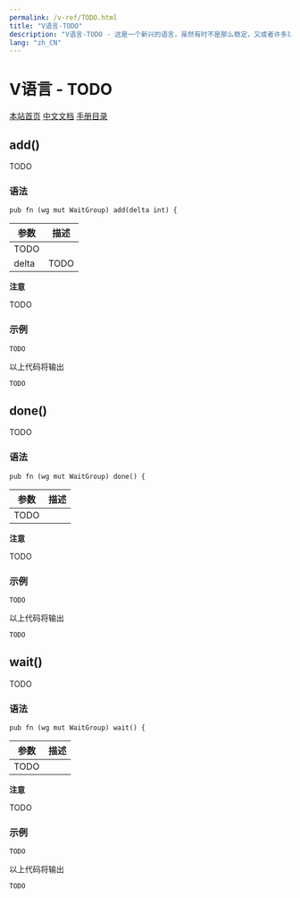 ```yaml
---
permalink: /v-ref/TODO.html
title: "V语言-TODO"
description: "V语言-TODO - 这是一个新兴的语言，虽然有时不是那么稳定，又或者许多功能还在实现途中，但是你不得不相信开源社区的强大！它来了，它改变着！ —— V lang"
lang: "zh_CN"
---
```

# V语言 - TODO

[本站首页](/)
[中文文档](/docs.html)
[手册目录](/menu/v.html)

## add()

TODO

### 语法

```
pub fn (wg mut WaitGroup) add(delta int) {
```

参数|描述
---|---
 |TODO
delta|TODO

**注意**

TODO

### 示例

```
TODO
```

以上代码将输出

```
TODO
```

## done()

TODO

### 语法

```
pub fn (wg mut WaitGroup) done() {
```

参数|描述
---|---
 |TODO

**注意**

TODO

### 示例

```
TODO
```

以上代码将输出

```
TODO
```

## wait()

TODO

### 语法

```
pub fn (wg mut WaitGroup) wait() {
```

参数|描述
---|---
 |TODO

**注意**

TODO

### 示例

```
TODO
```

以上代码将输出

```
TODO
```
<script src="/script.js"></script>